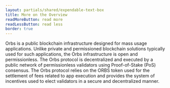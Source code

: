 ```yaml
---
layout: partials/shared/expendable-text-box
title: More on the Overview
readMoreButton: read more
readLessButton: read less
border: true
---
```


Orbs is a public blockchain infrastructure designed for mass usage applications. Unlike private and permissioned blockchain solutions typically used for such applications, the Orbs infrastructure is open and permissionless. The Orbs protocol is decentralized and executed by a public network of permissionless validators using Proof-of-Stake (PoS) consensus. The Orbs protocol relies on the ORBS token used for the settlement of fees related to app execution and provides the system of incentives used to elect validators in a secure and decentralized manner.
